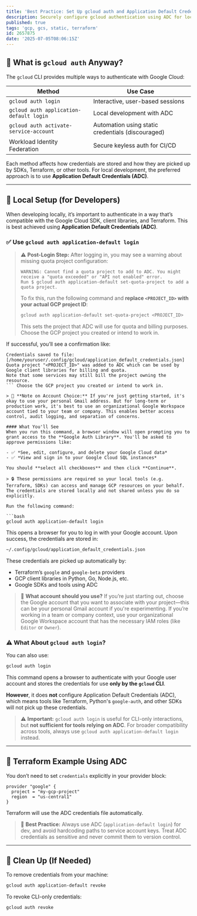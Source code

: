 ```yaml
---
title: 'Best Practice: Set Up gcloud auth and Application Default Credentials (ADC)'
description: Securely configure gcloud authentication using ADC for local development and Terraform workflows.
published: true
tags: 'gcp, gcs, static, terraform'
id: 2657875
date: '2025-07-05T08:06:15Z'
---
```


## 🔐 What is `gcloud auth` Anyway?

The `gcloud` CLI provides multiple ways to authenticate with Google Cloud:

| Method                                  | Use Case                                          |
| --------------------------------------- | ------------------------------------------------- |
| `gcloud auth login`                     | Interactive, user-based sessions                  |
| `gcloud auth application-default login` | Local development with ADC                        |
| `gcloud auth activate-service-account`  | Automation using static credentials (discouraged) |
| Workload Identity Federation            | Secure keyless auth for CI/CD                     |

Each method affects how credentials are stored and how they are picked up by SDKs, Terraform, or other tools. For local development, the preferred approach is to use **Application Default Credentials (ADC)**.

---

## 🧪 Local Setup (for Developers)

When developing locally, it’s important to authenticate in a way that’s compatible with the Google Cloud SDK, client libraries, and Terraform. This is best achieved using **Application Default Credentials (ADC)**.

### ✅ Use `gcloud auth application-default login`

> ⚠️ **Post-Login Step:** After logging in, you may see a warning about missing quota project configuration:
>
> ```plaintext
> WARNING: Cannot find a quota project to add to ADC. You might receive a "quota exceeded" or "API not enabled" error.
> Run $ gcloud auth application-default set-quota-project to add a quota project.
> ```
>
> To fix this, run the following command and **replace `<PROJECT_ID>` with your actual GCP project ID**:
>
> ```bash
> gcloud auth application-default set-quota-project <PROJECT_ID>
> ```
>
> This sets the project that ADC will use for quota and billing purposes. Choose the GCP project you created or intend to work in.

If successful, you’ll see a confirmation like:

````plaintext
Credentials saved to file: [/home/youruser/.config/gcloud/application_default_credentials.json]
Quota project "<PROJECT_ID>" was added to ADC which can be used by Google client libraries for billing and quota.
Note that some services may still bill the project owning the resource.
``` Choose the GCP project you created or intend to work in.

> 📌 **Note on Account Choice:** If you're just getting started, it's okay to use your personal Gmail address. But for long-term or production work, it's best to use an organizational Google Workspace account tied to your team or company. This enables better access control, audit logging, and separation of concerns.

#### What You'll See
When you run this command, a browser window will open prompting you to grant access to the **Google Auth Library**. You'll be asked to approve permissions like:

- ✅ *See, edit, configure, and delete your Google Cloud data*
- ✅ *View and sign in to your Google Cloud SQL instances*

You should **select all checkboxes** and then click **Continue**.

> 🔒 These permissions are required so your local tools (e.g. Terraform, SDKs) can access and manage GCP resources on your behalf. The credentials are stored locally and not shared unless you do so explicitly.

Run the following command:

```bash
gcloud auth application-default login
````

This opens a browser for you to log in with your Google account. Upon success, the credentials are stored in:

```bash
~/.config/gcloud/application_default_credentials.json
```

These credentials are picked up automatically by:

* Terraform’s `google` and `google-beta` providers
* GCP client libraries in Python, Go, Node.js, etc.
* Google SDKs and tools using ADC

> 🧠 **What account should you use?**
> If you’re just starting out, choose the Google account that you want to associate with your project—this can be your personal Gmail account if you're experimenting. If you’re working in a team or company context, use your organizational Google Workspace account that has the necessary IAM roles (like `Editor` or `Owner`).

### ⚠️ What About `gcloud auth login`?

You can also use:

```bash
gcloud auth login
```

This command opens a browser to authenticate with your Google user account and stores the credentials for use **only by the `gcloud` CLI**.

**However**, it does **not** configure Application Default Credentials (ADC), which means tools like Terraform, Python's `google-auth`, and other SDKs will not pick up these credentials.

> ⚠️ **Important:** `gcloud auth login` is useful for CLI-only interactions, but **not sufficient for tools relying on ADC**. For broader compatibility across tools, always use `gcloud auth application-default login` instead.

---

## 🧠 Terraform Example Using ADC

You don’t need to set `credentials` explicitly in your provider block:

```hcl
provider "google" {
  project = "my-gcp-project"
  region  = "us-central1"
}
```

Terraform will use the ADC credentials file automatically.

> 🔐 **Best Practice:** Always use ADC (`application-default login`) for dev, and avoid hardcoding paths to service account keys. Treat ADC credentials as sensitive and never commit them to version control.

---

## 🧼 Clean Up (If Needed)

To remove credentials from your machine:

```bash
gcloud auth application-default revoke
```

To revoke CLI-only credentials:

```bash
gcloud auth revoke
```
